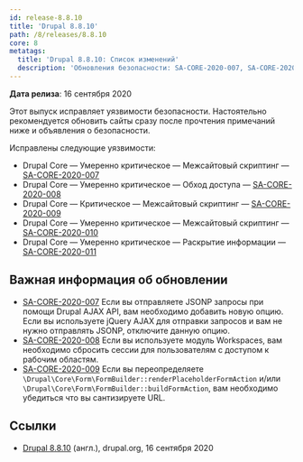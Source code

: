 ```yaml
---
id: release-8.8.10
title: 'Drupal 8.8.10'
path: /8/releases/8.8.10
core: 8
metatags:
  title: 'Drupal 8.8.10: Список изменений'
  description: 'Обновления безопасности: SA-CORE-2020-007, SA-CORE-2020-008, SA-CORE-2020-009, SA-CORE-2020-010, SA-CORE-2020-011.'
---
```


**Дата релиза**: 16 сентября 2020

Этот выпуск исправляет уязвимости безопасности. Настоятельно рекомендуется обновить сайты сразу после прочтения примечаний ниже и объявления о безопасности.

Исправлены следующие уязвимости:

- Drupal Core — Умеренно критическое — Межсайтовый скриптинг — [SA-CORE-2020-007](../../security/advisory/sa-core-2020-007.md)
- Drupal Core — Умеренно критическое — Обход доступа — [SA-CORE-2020-008](../../security/advisory/sa-core-2020-008.md)
- Drupal Core — Критическое — Межсайтовый скриптинг — [SA-CORE-2020-009](../../security/advisory/sa-core-2020-009.md)
- Drupal Core — Умеренно критическое — Межсайтовый скриптинг — [SA-CORE-2020-010](../../security/advisory/sa-core-2020-010.md)
- Drupal Core — Умеренно критическое — Раскрытие информации — [SA-CORE-2020-011](../../security/advisory/sa-core-2020-011.md)

## Важная информация об обновлении

- [SA-CORE-2020-007](../../security/advisory/sa-core-2020-007.md) Если вы отправляете JSONP запросы при помощи Drupal AJAX API, вам необходимо добавить новую опцию. Если вы используете jQuery AJAX для отправки запросов и вам не нужно отправлять JSONP, отключите данную опцию.
- [SA-CORE-2020-008](../../security/advisory/sa-core-2020-008.md) Если вы используете модуль Workspaces, вам необходимо сбросить сессии для пользователям с доступом к рабочим областям.
- [SA-CORE-2020-009](../../security/advisory/sa-core-2020-009.md) Если вы переопределяете `\Drupal\Core\Form\FormBuilder::renderPlaceholderFormAction` и/или `\Drupal\Core\Form\FormBuilder::buildFormAction`, вам необходимо убедиться что вы сантизируете URL.

## Ссылки

- [Drupal 8.8.10](https://www.drupal.org/project/drupal/releases/8.8.10) (англ.), drupal.org, 16 сентября 2020
